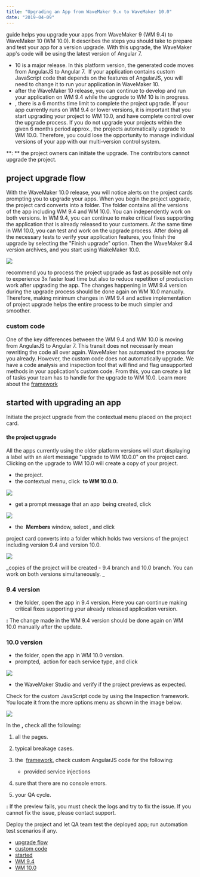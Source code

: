 ```yaml
---
title: "Upgrading an App from WaveMaker 9.x to WaveMaker 10.0"
date: "2019-04-09"
---
```


guide helps you upgrade your apps from WaveMaker 9 (WM 9.4) to WaveMaker 10 (WM 10.0). It describes the steps you should take to prepare and test your app for a version upgrade. With this upgrade, the WaveMaker app's code will be using the latest version of Angular 7. 

- 10 is a major release. In this platform version, the generated code moves from AngularJS to Angular 7.  If your application contains custom JavaScript code that depends on the features of AngularJS, you will need to change it to run your application in WaveMaker 10.
- after the WaveMaker 10 release, you can continue to develop and run your application on WM 9.4 while the upgrade to WM 10 is in progress.
- , there is a 6 months time limit to complete the project upgrade. If your app currently runs on WM 9.4 or lower versions, it is important that you start upgrading your project to WM 10.0, and have complete control over the upgrade process. If you do not upgrade your projects within the given 6 months period approx., the projects automatically upgrade to WM 10.0. Therefore, you could lose the opportunity to manage individual versions of your app with our multi-version control system.  

**: ** the project owners can initiate the upgrade. The contributors cannot upgrade the project.

## project upgrade flow

With the WaveMaker 10.0 release, you will notice alerts on the project cards prompting you to upgrade your apps. When you begin the project upgrade, the project card converts into a folder. The folder contains all the versions of the app including WM 9.4 and WM 10.0. You can independently work on both versions. In WM 9.4, you can continue to make critical fixes supporting the application that is already released to your customers. At the same time in WM 10.0, you can test and work on the upgrade process. After doing all the necessary tests to verify your application features, you finish the upgrade by selecting the "Finish upgrade" option. Then the WaveMaker 9.4 version archives, and you start using WakeMaker 10.0.

[![](https://www.wavemaker.com../assets/wm10-upgrade-process-e1555339158151.jpg)](https://www.wavemaker.com../assets/wm10-upgrade-process.jpg)

 recommend you to process the project upgrade as fast as possible not only to experience 3x faster load time but also to reduce repetition of production work after upgrading the app. The changes happening in WM 9.4 version during the upgrade process should be done again on WM 10.0 manually. Therefore, making minimum changes in WM 9.4 and active implementation of project upgrade helps the entire process to be much simpler and smoother.

### custom code

One of the key differences between the WM 9.4 and WM 10.0 is moving from AngularJS to Angular 7. This transit does not necessarily mean rewriting the code all over again. WaveMaker has automated the process for you already. However, the custom code does not automatically upgrade. We have a code analysis and inspection tool that will find and flag unsupported methods in your application's custom code. From this, you can create a list of tasks your team has to handle for the upgrade to WM 10.0. Learn more about the [framework](/learn/app-development/dev-integration/inspection-framework/)

## started with upgrading an app

Initiate the project upgrade from the contextual menu placed on the project card.

#### the project upgrade

All the apps currently using the older platform versions will start displaying a label with an alert message "upgrade to WM 10.0.0" on the project card. Clicking on the upgrade to WM 10.0 will create a copy of your project.

- the project. 
- the contextual menu, click  **to WM 10.0.0.**

**![](https://www.wavemaker.com../assets/Start_Upgrading_WM_10_RAD.png)**

- get a prompt message that an app  being created, click  

![](https://www.wavemaker.com../assets/UpgradeProjectPrompt_WM_10.png)

- the  **Members** window, select , and click 

project card converts into a folder which holds two versions of the project including version 9.4 and version 10.0. 

_![](https://www.wavemaker.com../assets/Two_Versions_created_WM_9_and_WM_10_0.png)_

_copies of the project will be created - 9.4 branch and 10.0 branch. You can work on both versions simultaneously. _

### 9.4 version

- the folder, open the app in 9.4 version. Here you can continue making critical fixes supporting your already released application version.

**:** The change made in the WM 9.4 version should be done again on WM 10.0 manually after the update.

### 10.0 version

- the folder, open the app in WM 10.0 version.
- prompted,  action for each service type, and click 

![](https://www.wavemaker.com../assets/UpdatesAction_before_Accessing_WM_10.png)

- the WaveMaker Studio and verify if the project previews as expected.

Check for the custom JavaScript code by using the Inspection framework. You locate it from the more options menu as shown in the image below.

![](https://www.wavemaker.com../assets/inspectionframeworklowcode.png)

In the **,** check all the following:

1. all the pages.
2. typical breakage cases.
3. the  [framework](/learn/app-development/dev-integration/inspection-framework/), check custom AngularJS code for the following:
    
    - provided service injections
4. sure that there are no console errors.
5. your QA cycle.

**:** If the preview fails, you must check the logs and try to fix the issue. If you cannot fix the issue, please contact support.

Deploy the project and let QA team test the deployed app; run automation test scenarios if any.

- [upgrade flow](#project-upgrade-flow)
- [custom code](#handling-custom-code)
- [started](#getting-started)
- [WM 9.4](#version-9-4)
- [WM 10.0](#version-10)
